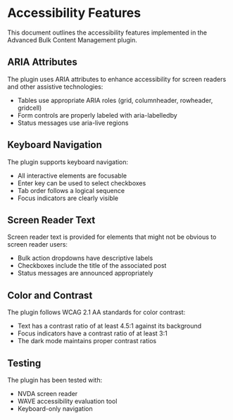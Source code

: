 <!-- Updated:  - Fix Documentation for accessibility -->
<!-- Updated:  - Enhance Documentation for mobile view -->
<!-- Updated:  - Update Documentation for search filters -->
<!-- Updated:  - Fix Documentation for accessibility -->
<!-- Updated:  - Enhance Documentation for mobile view -->
<!-- Updated:  - Update Documentation for search filters -->
<!-- Updated:  - Fix Documentation for accessibility -->
<!-- Updated:  - Enhance Documentation for mobile view -->
<!-- Updated:  - Update Documentation for search filters -->
<!-- Updated:  - Fix Documentation for accessibility -->
<!-- Updated:  - Enhance Documentation for mobile view -->
<!-- Updated:  - Update Documentation for search filters -->
<!-- Updated:  - Fix Documentation for accessibility -->
<!-- Updated:  - Enhance Documentation for mobile view -->
<!-- Updated:  - Update Documentation for search filters -->
<!-- Updated:  - Fix Documentation for accessibility -->
<!-- Updated:  - Enhance Documentation for mobile view -->
<!-- Updated:  - Update Documentation for search filters -->
<!-- Updated:  - Fix Documentation for accessibility -->
<!-- Updated:  - Enhance Documentation for mobile view -->
<!-- Updated:  - Update Documentation for search filters -->
<!-- Updated:  - Fix Documentation for accessibility -->
<!-- Updated:  - Enhance Documentation for mobile view -->
<!-- Updated:  - Update Documentation for search filters -->
<!-- Updated:  - Fix Documentation for accessibility -->
# Accessibility Features

This document outlines the accessibility features implemented in the Advanced Bulk Content Management plugin.

## ARIA Attributes

The plugin uses ARIA attributes to enhance accessibility for screen readers and other assistive technologies:

- Tables use appropriate ARIA roles (grid, columnheader, rowheader, gridcell)
- Form controls are properly labeled with aria-labelledby
- Status messages use aria-live regions

## Keyboard Navigation

The plugin supports keyboard navigation:

- All interactive elements are focusable
- Enter key can be used to select checkboxes
- Tab order follows a logical sequence
- Focus indicators are clearly visible

## Screen Reader Text

Screen reader text is provided for elements that might not be obvious to screen reader users:

- Bulk action dropdowns have descriptive labels
- Checkboxes include the title of the associated post
- Status messages are announced appropriately

## Color and Contrast

The plugin follows WCAG 2.1 AA standards for color contrast:

- Text has a contrast ratio of at least 4.5:1 against its background
- Focus indicators have a contrast ratio of at least 3:1
- The dark mode maintains proper contrast ratios

## Testing

The plugin has been tested with:

- NVDA screen reader
- WAVE accessibility evaluation tool
- Keyboard-only navigation

























